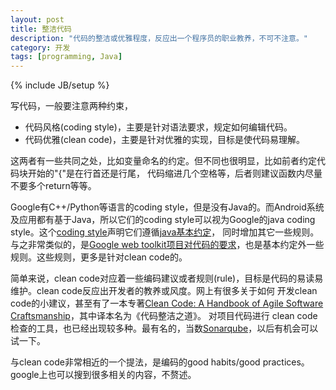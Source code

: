 ```yaml
---
layout: post
title: 整洁代码
description: "代码的整洁或优雅程度，反应出一个程序员的职业教养，不可不注意。"
category: 开发
tags: [programming, Java]
---
```

{% include JB/setup %}

写代码，一般要注意两种约束，

* 代码风格(coding style)，主要是针对语法要求，规定如何编辑代码。
* 代码优雅(clean code)，主要是针对优雅的实现，目标是使代码易理解。

这两者有一些共同之处，比如变量命名的约定。但不同也很明显，比如前者约定代码块开始的"{"是在行首还是行尾，
代码缩进几个空格等，后者则建议函数内尽量不要多个return等等。

Google有C++/Python等语言的coding
style，但是没有Java的。而Android系统及应用都有基于Java，所以它们的coding
style可以视为Google的java coding style。这个[coding style](https://www.evernote.com/shard/s16/sh/b920e93c-2b4f-4e5e-a6ed-c820528f47ea/315dfaf6a40a1d8aec3ea0e063159f74?noteKey=315dfaf6a40a1d8aec3ea0e063159f74&noteGuid=b920e93c-2b4f-4e5e-a6ed-c820528f47ea)声明它们遵循[java基本约定](http://www.oracle.com/technetwork/java/codeconvtoc-136057.html)，
同时增加其它一些规则。与之非常类似的，是[Google web toolkit项目对代码的要求](https://developers.google.com/web-toolkit/makinggwtbetter#codestyle)，也是基本约定外一些规则。这些规则，更多是针对clean code的。

简单来说，clean code对应着一些编码建议或者规则(rule)，目标是代码的易读易维护。clean
code反应出开发者的教养或风度。网上有很多关于如何
开发clean code的小建议，甚至有了一本专著[Clean Code: A Handbook of Agile Software Craftsmanship](http://www.amazon.com/Clean-Code-Handbook-Software-Craftsmanship/dp/0132350882)，其中译本名为《代码整洁之道》。
对项目代码进行
clean code检查的工具，也已经出现较多种。最有名的，当数[Sonarqube](http://www.sonarsource.org/)，以后有机会可以试一下。

与clean code非常相近的一个提法，是编码的good habits/good practices。google上也可以搜到很多相关的内容，不赘述。

